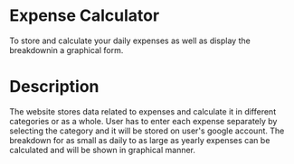 # Expense Calculator
To store and calculate your daily expenses as well as display the breakdownin a graphical form.

# Description
The website stores data related to expenses and calculate it in different categories or as a whole. User has to enter each expense separately by selecting the category and it will be stored on user's google account. The breakdown for as small as daily to as large as yearly expenses can be calculated and will be shown in graphical manner.
